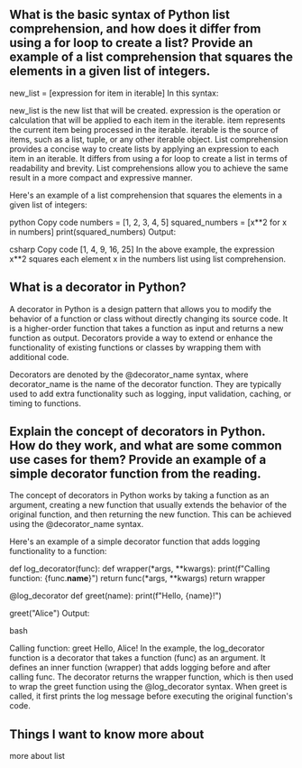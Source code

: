 ## What is the basic syntax of Python list comprehension, and how does it differ from using a for loop to create a list? Provide an example of a list comprehension that squares the elements in a given list of integers.

new_list = [expression for item in iterable]
In this syntax:

new_list is the new list that will be created.
expression is the operation or calculation that will be applied to each item in the iterable.
item represents the current item being processed in the iterable.
iterable is the source of items, such as a list, tuple, or any other iterable object.
List comprehension provides a concise way to create lists by applying an expression to each item in an iterable. It differs from using a for loop to create a list in terms of readability and brevity. List comprehensions allow you to achieve the same result in a more compact and expressive manner.

Here's an example of a list comprehension that squares the elements in a given list of integers:

python
Copy code
numbers = [1, 2, 3, 4, 5]
squared_numbers = [x**2 for x in numbers]
print(squared_numbers)
Output:

csharp
Copy code
[1, 4, 9, 16, 25]
In the above example, the expression x**2 squares each element x in the numbers list using list comprehension.
## What is a decorator in Python?

A decorator in Python is a design pattern that allows you to modify the behavior of a function or class without directly changing its source code. It is a higher-order function that takes a function as input and returns a new function as output. Decorators provide a way to extend or enhance the functionality of existing functions or classes by wrapping them with additional code.

Decorators are denoted by the @decorator_name syntax, where decorator_name is the name of the decorator function. They are typically used to add extra functionality such as logging, input validation, caching, or timing to functions.

## Explain the concept of decorators in Python. How do they work, and what are some common use cases for them? Provide an example of a simple decorator function from the reading.
The concept of decorators in Python works by taking a function as an argument, creating a new function that usually extends the behavior of the original function, and then returning the new function. This can be achieved using the @decorator_name syntax.

Here's an example of a simple decorator function that adds logging functionality to a function:


def log_decorator(func):
    def wrapper(*args, **kwargs):
        print(f"Calling function: {func.__name__}")
        return func(*args, **kwargs)
    return wrapper

@log_decorator
def greet(name):
    print(f"Hello, {name}!")

greet("Alice")
Output:

bash

Calling function: greet
Hello, Alice!
In the example, the log_decorator function is a decorator that takes a function (func) as an argument. It defines an inner function (wrapper) that adds logging before and after calling func. The decorator returns the wrapper function, which is then used to wrap the greet function using the @log_decorator syntax. When greet is called, it first prints the log message before executing the original function's code.

## Things I want to know more about
more about list 